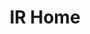---
category: Generic Projects
importance: 2
img: /assets/media/Projects/IRH/IRH.jpg
title: IR Home
grade: A
---